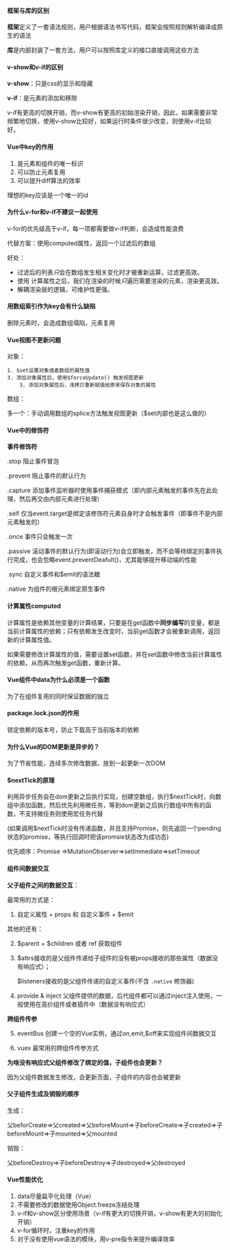 #### 框架与库的区别

**框架**定义了一套语法规则，用户根据语法书写代码，框架会按照规则解析编译成原生的语法

**库**是内部封装了一套方法，用户可以按照库定义的接口直接调用这些方法



#### v-show和v-if的区别

**v-show**：只是css的显示和隐藏

**v-if**：是元素的添加和移除

v-if有更高的切换开销，而v-show有更高的初始渲染开销，因此，如果需要非常频繁地切换，使用v-show比较好，如果运行时条件很少改变，则使用v-if比较好。



#### Vue中key的作用

1. 是元素和组件的唯一标识
2. 可以防止元素复用
3. 可以提升diff算法的效率

理想的key应该是一个唯一的id



#### 为什么v-for和v-if不建议一起使用

v-for的优先级高于v-if，每一项都需要做v-if判断，会造成性能浪费

代替方案：使用computed属性，返回一个过滤后的数组

好处：

- 过滤后的列表*只*会在数组发生相关变化时才被重新运算，过滤更高效。
- 使用 计算属性之后，我们在渲染的时候*只*遍历需要渲染的元素，渲染更高效。
- 解耦渲染层的逻辑，可维护性更强。



#### 用数组索引作为key会有什么缺陷

删除元素时，会造成数组塌陷，元素复用



#### Vue视图不更新问题

对象：

 	1. $set设置对象或者数组的属性值
 	3. 添加对象属性后，使用$forceUpdate() 触发视图更新
      	3. 添加对象属性后，浅拷贝重新赋值给原来保存对象的属性

数组：

多一个：手动调用数组的splice方法触发视图更新（$set内部也是这么做的）

#### Vue中的修饰符

**事件修饰符**

.stop 阻止事件冒泡

.prevent 阻止事件的默认行为

.capture 添加事件监听器时使用事件捕获模式（即内部元素触发的事件先在此处理，然后再交由内部元素进行处理）

.self 仅当event.target是绑定该修饰符元素自身时才会触发事件（即事件不是内部元素触发的）

.once 事件只会触发一次

.passive 滚动事件的默认行为(即滚动行为)会立即触发，而不会等待绑定的事件执行完成，也会忽略event.preventDeafult()，尤其能够提升移动端的性能

.sync 自定义事件和$emit的语法糖

.native 为组件的根元素绑定原生事件



#### 计算属性computed

计算属性是依赖其他变量的计算结果，只要是在get函数中**同步编写**的变量，都是当前计算属性的依赖；只有依赖发生改变时，当前get函数才会被重新调用，返回新的计算属性值。

如果需要修改计算属性的值，需要设置set函数，并在set函数中修改当前计算属性的依赖，从而再次触发get函数，重新计算。



#### Vue组件中data为什么必须是一个函数

为了在组件复用的同时保证数据的独立



#### package.lock.json的作用

锁定依赖的版本号，防止下载高于当前版本的依赖



#### 为什么Vue的DOM更新是异步的？

为了节省性能，连续多次修改数据，放到一起更新一次DOM



#### $nextTick的原理

利用异步任务会在dom更新之后执行实现，创建空数组，执行$nextTick时，向数组中添加函数，然后优先利用微任务，等到dom更新之后执行数组中所有的函数，不支持微任务则使用宏任务代替

(如果调用$nextTick时没有传递函数，并且支持Promise，则先返回一个pending状态的promise，等执行回调时把该promsie状态改为成功态)

优先顺序：Promise =>MutationObserver=>setImmediate=>setTimeout

#### 组件间数据交互

**父子组件之间的数据交互**：

最常用的方式是：

1. 自定义属性 + props 和 自定义事件 + $emit

 其他的还有：

2. $parent + $children 或者 ref 获取组件

3. $attrs接收的是父组件传递给子组件的没有被props接收的那些属性（数据没有响应式）；

   $listeners接收的是父组件传递的自定义事件(不含 `.native` 修饰器)
   
4. provide & inject 父组件提供的数据，后代组件都可以通过inject注入使用，一般使用在高价组件或者插件中（数据没有响应式）
   

**跨组件传参**   

5. eventBus 创建一个空的Vue实例，通过$on,$emit,$off来实现组件间数据交互

6. vuex 最常用的跨组件传参方式

**为啥没有响应式父组件修改了绑定的值，子组件也会更新？**

因为父组件数据发生修改，会更新页面，子组件的内容也会被更新

#### 父子组件生成及销毁的顺序

生成：

父beforCreate=>父created=>父beforeMount=>子beforeCreate=>子created=>子beforeMount=>子mounted=>父mounted

销毁：

父beforeDestroy=>子beforeDestroy=>子destroyed=>父destroyed



#### Vue性能优化

1. data尽量扁平化处理（Vue）
2. 不需要修改的数据使用Object.freeze冻结处理
3. v-if和v-show区分使用场景（v-if有更大的切换开销，v-show有更大的初始化开销）
4. v-for循环时，注重key的作用
5. 对于没有使用vue语法的模块，用v-pre指令来提升编译效率

